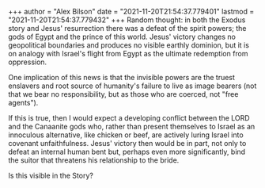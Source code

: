 +++
author = "Alex Bilson"
date = "2021-11-20T21:54:37.779401"
lastmod = "2021-11-20T21:54:37.779432"
+++
Random thought: in both the Exodus story and Jesus' resurrection there was a defeat of the spirit powers; the gods of Egypt and the prince of this world. Jesus' victory changes no geopolitical boundaries and produces no visible earthly dominion, but it is on analogy with Israel's flight from Egypt as the ultimate redemption from oppression.

One implication of this news is that the invisible powers are the truest enslavers and root source of humanity's failure to live as image bearers (not that we bear no responsibility, but as those who are coerced, not "free agents").

If this is true, then I would expect a developing conflict between the LORD and the Canaanite gods who, rather than present themselves to Israel as an innoculous alternative, like chicken or beef, are actively luring Israel into covenant unfaithfulness. Jesus' victory then would be in part, not only to defeat an internal human bent but, perhaps even more significantly, bind the suitor that threatens his relationship to the bride.

Is this visible in the Story?